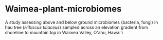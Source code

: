 # Waimea-plant-microbiomes
A study assessing above and below ground microbiomes (bacteria, fungi) in hau tree (*Hibiscus tiliaceus*) sampled across an elevation gradient from shoreline to mountain top in Waimea Valley, O'ahu, Hawai'i
